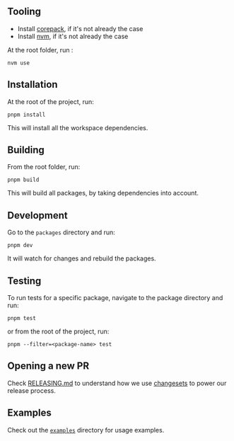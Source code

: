 ## Tooling

- Install [corepack](https://github.com/nodejs/corepack), if it's not already the case
- Install [nvm](https://github.com/nvm-sh/nvm), if it's not already the case

At the root folder, run :

```
nvm use
```

## Installation

At the root of the project, run:

```shell
pnpm install
```

This will install all the workspace dependencies.

## Building

From the root folder, run:

```shell
pnpm build
```

This will build all packages, by taking dependencies into account.

## Development

Go to the `packages` directory and run:

```shell
pnpm dev
```

It will watch for changes and rebuild the packages.

## Testing

To run tests for a specific package, navigate to the package directory and run:

```shell
pnpm test
```

or from the root of the project, run:

```shell
pnpm --filter=<package-name> test
```

## Opening a new PR

Check [RELEASING.md](RELEASING.md) to understand how we use [changesets](https://github.com/changesets/changesets) to power our release process.

## Examples

Check out the [`examples`](examples/README.md) directory for usage examples.
